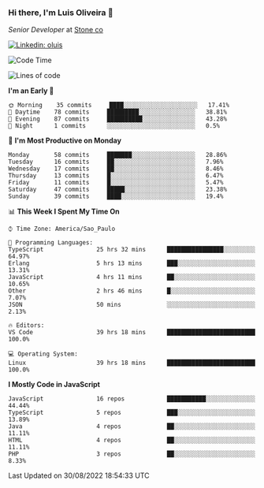 ### Hi there, I'm Luis Oliveira 👋
*Senior Developer* at [Stone co](https://www.stone.com.br)  

[![Linkedin: oluis](https://img.shields.io/badge/-ooluis-blue?style=flat-square&logo=Linkedin&logoColor=white&link=https://www.linkedin.com/in/ooluis)](https://www.linkedin.com/in/ooluis/)

<!--START_SECTION:waka-->
![Code Time](http://img.shields.io/badge/Code%20Time-2%2C328%20hrs%2022%20mins-blue)

![Lines of code](https://img.shields.io/badge/From%20Hello%20World%20I%27ve%20Written-240%20Thousand%20lines%20of%20code-blue)

**I'm an Early 🐤** 

```text
🌞 Morning    35 commits     ████░░░░░░░░░░░░░░░░░░░░░   17.41% 
🌆 Daytime    78 commits     █████████░░░░░░░░░░░░░░░░   38.81% 
🌃 Evening    87 commits     ██████████░░░░░░░░░░░░░░░   43.28% 
🌙 Night      1 commits      ░░░░░░░░░░░░░░░░░░░░░░░░░   0.5%

```
📅 **I'm Most Productive on Monday** 

```text
Monday       58 commits     ███████░░░░░░░░░░░░░░░░░░   28.86% 
Tuesday      16 commits     ██░░░░░░░░░░░░░░░░░░░░░░░   7.96% 
Wednesday    17 commits     ██░░░░░░░░░░░░░░░░░░░░░░░   8.46% 
Thursday     13 commits     █░░░░░░░░░░░░░░░░░░░░░░░░   6.47% 
Friday       11 commits     █░░░░░░░░░░░░░░░░░░░░░░░░   5.47% 
Saturday     47 commits     █████░░░░░░░░░░░░░░░░░░░░   23.38% 
Sunday       39 commits     ████░░░░░░░░░░░░░░░░░░░░░   19.4%

```


📊 **This Week I Spent My Time On** 

```text
⌚︎ Time Zone: America/Sao_Paulo

💬 Programming Languages: 
TypeScript               25 hrs 32 mins      ████████████████░░░░░░░░░   64.97% 
Erlang                   5 hrs 13 mins       ███░░░░░░░░░░░░░░░░░░░░░░   13.31% 
JavaScript               4 hrs 11 mins       ██░░░░░░░░░░░░░░░░░░░░░░░   10.65% 
Other                    2 hrs 46 mins       █░░░░░░░░░░░░░░░░░░░░░░░░   7.07% 
JSON                     50 mins             ░░░░░░░░░░░░░░░░░░░░░░░░░   2.13%

🔥 Editors: 
VS Code                  39 hrs 18 mins      █████████████████████████   100.0%

💻 Operating System: 
Linux                    39 hrs 18 mins      █████████████████████████   100.0%

```

**I Mostly Code in JavaScript** 

```text
JavaScript               16 repos            ███████████░░░░░░░░░░░░░░   44.44% 
TypeScript               5 repos             ███░░░░░░░░░░░░░░░░░░░░░░   13.89% 
Java                     4 repos             ██░░░░░░░░░░░░░░░░░░░░░░░   11.11% 
HTML                     4 repos             ██░░░░░░░░░░░░░░░░░░░░░░░   11.11% 
PHP                      3 repos             ██░░░░░░░░░░░░░░░░░░░░░░░   8.33%

```



 Last Updated on 30/08/2022 18:54:33 UTC
<!--END_SECTION:waka-->
